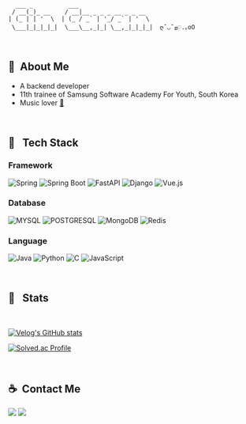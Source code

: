 ```
  ___ _          ___
 / __(_)_ __    / __|__ _ _ _ __ _ _ __
| (_ | | '  \  | (_ / _` | '_/ _` | '  \
 \___|_|_|_|_|  \___\__,_|_| \__,_|_|_|_|  ღ˘◡˘ற♡.｡oO
```

<br>

## 🍧&nbsp;&nbsp;About Me

- A backend developer
- 11th trainee of Samsung Software Academy For Youth, South Korea
- Music lover [🌊](https://www.instagram.com/cosmicsurfin8)

<br>

## 🍮 &nbsp;&nbsp;Tech Stack

### Framework

![Spring](https://img.shields.io/badge/spring-%236DB33F.svg?style=for-the-badge&logo=spring&logoColor=white)
![Spring Boot](https://img.shields.io/badge/Spring_Boot-6DB33F?style=for-the-badge&logo=spring-boot&logoColor=white)
![FastAPI](https://img.shields.io/badge/fastapi-109989?style=for-the-badge&logo=FASTAPI&logoColor=white)
![Django](https://img.shields.io/badge/django-%23092E20.svg?style=for-the-badge&logo=django&logoColor=white)
![Vue.js](https://img.shields.io/badge/Vue%20js-35495E?style=for-the-badge&logo=vuedotjs&logoColor=4FC08D)

### Database

![MYSQL](https://img.shields.io/badge/MySQL-005C84?style=for-the-badge&logo=mysql&logoColor=white)
![POSTGRESQL](https://img.shields.io/badge/PostgreSQL-316192?style=for-the-badge&logo=postgresql&logoColor=white)
![MongoDB](https://img.shields.io/badge/MongoDB-4EA94B?style=for-the-badge&logo=mongodb&logoColor=white)
![Redis](https://img.shields.io/badge/redis-%23DD0031.svg?&style=for-the-badge&logo=redis&logoColor=white)

### Language

![Java](https://img.shields.io/badge/java-%23ED8B00.svg?style=for-the-badge&logo=openjdk&logoColor=white)
![Python](https://img.shields.io/badge/python-3670A0?style=for-the-badge&logo=python&logoColor=ffdd54)
![C](https://img.shields.io/badge/C-00599C?style=for-the-badge&logo=c&logoColor=white)
![JavaScript](https://img.shields.io/badge/javascript-%23323330.svg?style=for-the-badge&logo=javascript&logoColor=%23F7DF1E)

<br>

## 🍡 &nbsp;&nbsp;Stats

<br>


[![Velog's GitHub stats](https://velog-readme-stats.vercel.app/api/list?name=sallycinnamon)](https://velog.io/@sallycinnamon)

[![Solved.ac Profile](http://mazassumnida.wtf/api/v2/generate_badge?boj=garamgim)](https://solved.ac/en/profile/garamgim)

<br>

## ☕️&nbsp;&nbsp;Contact Me

[<img src="https://img.shields.io/badge/LinkedIn-0077B5?style=for-the-badge&logo=linkedin&logoColor=white" />](https://www.linkedin.com/in/garam-g-b09439148/)
[<img src="https://img.shields.io/badge/Velog-0DBD8B?style=for-the-badge&logo=vimeo&logoColor=white" />](https://velog.io/@sallycinnamon)

<br>
